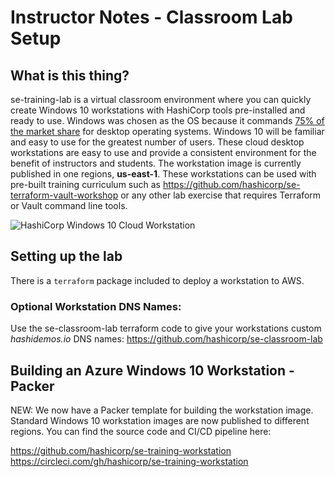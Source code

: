 # Instructor Notes - Classroom Lab Setup

## What is this thing?
se-training-lab is a virtual classroom environment where you can quickly create Windows 10 workstations with HashiCorp tools pre-installed and ready to use. Windows was chosen as the OS because it commands [75% of the market share](https://www.statista.com/statistics/218089/global-market-share-of-windows-7/) for desktop operating systems. Windows 10 will be familiar and easy to use for the greatest number of users. These cloud desktop workstations are easy to use and provide a consistent environment for the benefit of instructors and students. The workstation image is currently published in one regions, **us-east-1**. These workstations can be used with pre-built training curriculum such as https://github.com/hashicorp/se-terraform-vault-workshop or any other lab exercise that requires Terraform or Vault command line tools.

![HashiCorp Windows 10 Cloud Workstation](https://github.com/hashicorp/se-terraform-vault-workshop/blob/master/windows_workstation.png)

## Setting up the lab

There is a `terraform` package included to deploy a workstation to AWS.


### Optional Workstation DNS Names:
Use the se-classroom-lab terraform code to give your workstations custom *hashidemos.io* DNS names: https://github.com/hashicorp/se-classroom-lab

## Building an Azure Windows 10 Workstation - Packer
NEW: We now have a Packer template for building the workstation image. Standard Windows 10 workstation images are now published to different regions. You can find the source code and CI/CD pipeline here:

https://github.com/hashicorp/se-training-workstation
https://circleci.com/gh/hashicorp/se-training-workstation